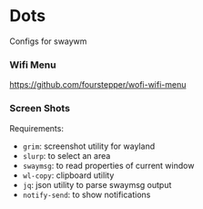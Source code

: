 # Dots

Configs for swaywm

### Wifi Menu
https://github.com/fourstepper/wofi-wifi-menu

### Screen Shots

Requirements:
- `grim`: screenshot utility for wayland
- `slurp`: to select an area
- `swaymsg`: to read properties of current window
- `wl-copy`: clipboard utility
- `jq`: json utility to parse swaymsg output
- `notify-send`: to show notifications